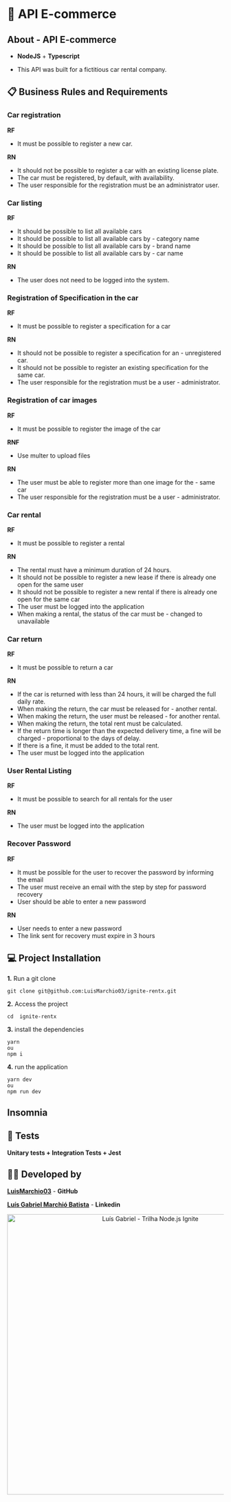 # 🚀 API E-commerce

## About - API E-commerce

- **NodeJS** + **Typescript**

- This API was built for a fictitious car rental company.

## 📋 Business Rules and Requirements

### Car registration

**RF**

- It must be possible to register a new car.

**RN**

- It should not be possible to register a car with an existing license plate.
- The car must be registered, by default, with availability.
- The user responsible for the registration must be an administrator user.

### Car listing

**RF**

- It should be possible to list all available cars
- It should be possible to list all available cars by - category name
- It should be possible to list all available cars by - brand name
- It should be possible to list all available cars by - car name

**RN**

- The user does not need to be logged into the system.

### Registration of Specification in the car

**RF**

- It must be possible to register a specification for a car

**RN**

- It should not be possible to register a specification for an - unregistered car.
- It should not be possible to register an existing specification for the same car.
- The user responsible for the registration must be a user - administrator.

### Registration of car images

**RF**

- It must be possible to register the image of the car

**RNF**

- Use multer to upload files

**RN**

- The user must be able to register more than one image for the - same car
- The user responsible for the registration must be a user - administrator.

### Car rental

**RF**

- It must be possible to register a rental

**RN**

- The rental must have a minimum duration of 24 hours.
- It should not be possible to register a new lease if there is already one open for the same user
- It should not be possible to register a new rental if there is already one open for the same car
- The user must be logged into the application
- When making a rental, the status of the car must be - changed to unavailable

### Car return

**RF**

- It must be possible to return a car

**RN**

- If the car is returned with less than 24 hours, it will be charged the full daily rate.
- When making the return, the car must be released for - another rental.
- When making the return, the user must be released - for another rental.
- When making the return, the total rent must be calculated.
- If the return time is longer than the expected delivery time, a fine will be charged - proportional to the days of delay.
- If there is a fine, it must be added to the total rent.
- The user must be logged into the application

### User Rental Listing

**RF**

- It must be possible to search for all rentals for the user

**RN**

- The user must be logged into the application

### Recover Password

**RF**

- It must be possible for the user to recover the password by informing the email
- The user must receive an email with the step by step for password recovery
- User should be able to enter a new password

**RN**

- User needs to enter a new password
- The link sent for recovery must expire in 3 hours

## 💻 Project Installation

**1.** Run a git clone

```
git clone git@github.com:LuisMarchio03/ignite-rentx.git
```

**2.** Access the project

```
cd  ignite-rentx
```

**3.** install the dependencies

```
yarn
ou
npm i
```

**4.** run the application

```
yarn dev
ou
npm run dev
```

## Insomnia

## 🧪 Tests

**Unitary tests + Integration Tests + Jest**

## 👨‍💻 Developed by

[**LuisMarchio03**](https://github.com/LuisMarchio03) - **GitHub**

[**Luís Gabriel Marchió Batista**](https://www.linkedin.com/in/lu%C3%ADs-gabriel-marchi%C3%B3-batista-a0aa64206/) - **Linkedin**

<p align="center">
  <img src=".github/ignite-nodejs.png" width="650" title="Luís Gabriel - Trilha Node.js Ignite">
</p>
